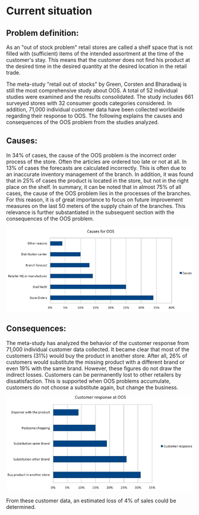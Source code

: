 # Current situation

## Problem definition:

As an "out of stock problem" retail stores are called a shelf space that is not filled with \(sufficient\) items of the intended assortment at the time of the customer's stay. This means that the customer does not find his product at the desired time in the desired quantity at the desired location in the retail trade. 

The meta-study "retail out of stocks" by Green, Corsten and Bharadwaj is still the most comprehensive study about OOS. A total of 52 individual studies were examined and the results consolidated. The study includes 661 surveyed stores with 32 consumer goods categories considered. In addition, 71,000 individual customer data have been collected worldwide regarding their response to OOS. The following explains the causes and consequences of the OOS problem from the studies analyzed.

## Causes:

In 34% of cases, the cause of the OOS problem is the incorrect order process of the store. Often the articles are ordered too late or not at all. In 13% of cases the forecasts are calculated incorrectly. This is often due to an inaccurate inventory management of the branch.  In addition, it was found that in 25% of cases the product is located in the store, but not in the right place on the shelf.  In summary, it can be noted that in almost 75% of all cases, the cause of the OOS problem lies in the processes of the branches.  For this reason, it is of great importance to focus on future improvement measures on the last 50 meters of the supply chain of the branches. This relevance is further substantiated in the subsequent section with the consequences of the OOS problem.

![](.gitbook/assets/causes.JPG)

## Consequences: 

The meta-study has analyzed the behavior of the customer response from 71,000 individual customer data collected. It became clear that most of the customers \(31%\) would buy the product in another store. After all, 26% of customers would substitute the missing product with a different brand or even 19% with the same brand.  However, these figures do not draw the indirect losses. Customers can be permanently lost to other retailers by dissatisfaction. This is supported when OOS problems accumulate, customers do not choose a substitute again, but change the business.

![](.gitbook/assets/concequence.JPG)

From these customer data, an estimated loss of 4% of sales could be determined.

